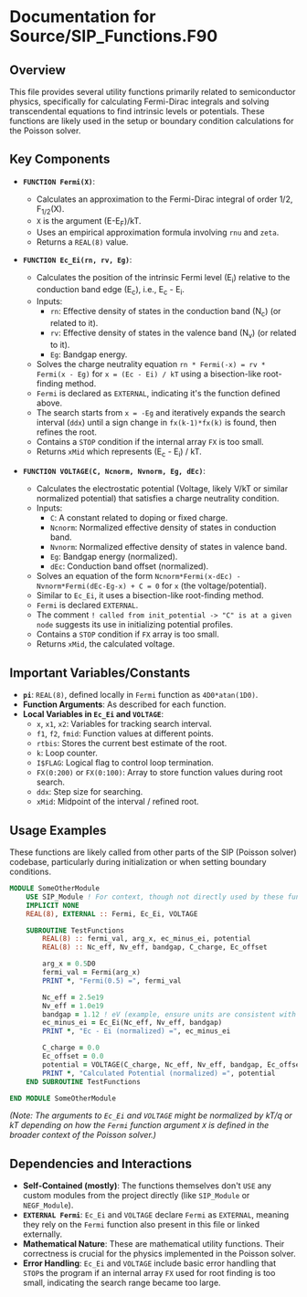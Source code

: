 # Documentation for Source/SIP_Functions.F90

## Overview

This file provides several utility functions primarily related to semiconductor physics, specifically for calculating Fermi-Dirac integrals and solving transcendental equations to find intrinsic levels or potentials. These functions are likely used in the setup or boundary condition calculations for the Poisson solver.

## Key Components

- **`FUNCTION Fermi(X)`**:
    - Calculates an approximation to the Fermi-Dirac integral of order 1/2, F<sub>1/2</sub>(X).
    - `X` is the argument (E-E<sub>F</sub>)/kT.
    - Uses an empirical approximation formula involving `rnu` and `zeta`.
    - Returns a `REAL(8)` value.

- **`FUNCTION Ec_Ei(rn, rv, Eg)`**:
    - Calculates the position of the intrinsic Fermi level (E<sub>i</sub>) relative to the conduction band edge (E<sub>c</sub>), i.e., E<sub>c</sub> - E<sub>i</sub>.
    - Inputs:
        - `rn`: Effective density of states in the conduction band (N<sub>c</sub>) (or related to it).
        - `rv`: Effective density of states in the valence band (N<sub>v</sub>) (or related to it).
        - `Eg`: Bandgap energy.
    - Solves the charge neutrality equation `rn * Fermi(-x) = rv * Fermi(x - Eg)` for `x = (Ec - Ei) / kT` using a bisection-like root-finding method.
    - `Fermi` is declared as `EXTERNAL`, indicating it's the function defined above.
    - The search starts from `x = -Eg` and iteratively expands the search interval (`ddx`) until a sign change in `fx(k-1)*fx(k)` is found, then refines the root.
    - Contains a `STOP` condition if the internal array `FX` is too small.
    - Returns `xMid` which represents (E<sub>c</sub> - E<sub>i</sub>) / kT.

- **`FUNCTION VOLTAGE(C, Ncnorm, Nvnorm, Eg, dEc)`**:
    - Calculates the electrostatic potential (Voltage, likely V/kT or similar normalized potential) that satisfies a charge neutrality condition.
    - Inputs:
        - `C`: A constant related to doping or fixed charge.
        - `Ncnorm`: Normalized effective density of states in conduction band.
        - `Nvnorm`: Normalized effective density of states in valence band.
        - `Eg`: Bandgap energy (normalized).
        - `dEc`: Conduction band offset (normalized).
    - Solves an equation of the form `Ncnorm*Fermi(x-dEc) - Nvnorm*Fermi(dEc-Eg-x) + C = 0` for `x` (the voltage/potential).
    - Similar to `Ec_Ei`, it uses a bisection-like root-finding method.
    - `Fermi` is declared `EXTERNAL`.
    - The comment `! called from init_potential -> "C" is at a given node` suggests its use in initializing potential profiles.
    - Contains a `STOP` condition if `FX` array is too small.
    - Returns `xMid`, the calculated voltage.

## Important Variables/Constants

- **`pi`**: `REAL(8)`, defined locally in `Fermi` function as `4D0*atan(1D0)`.
- **Function Arguments**: As described for each function.
- **Local Variables in `Ec_Ei` and `VOLTAGE`**:
    - `x`, `x1`, `x2`: Variables for tracking search interval.
    - `f1`, `f2`, `fmid`: Function values at different points.
    - `rtbis`: Stores the current best estimate of the root.
    - `k`: Loop counter.
    - `I$FLAG`: Logical flag to control loop termination.
    - `FX(0:200)` or `FX(0:100)`: Array to store function values during root search.
    - `ddx`: Step size for searching.
    - `xMid`: Midpoint of the interval / refined root.

## Usage Examples

These functions are likely called from other parts of the SIP (Poisson solver) codebase, particularly during initialization or when setting boundary conditions.

```fortran
MODULE SomeOtherModule
    USE SIP_Module ! For context, though not directly used by these functions
    IMPLICIT NONE
    REAL(8), EXTERNAL :: Fermi, Ec_Ei, VOLTAGE

    SUBROUTINE TestFunctions
        REAL(8) :: fermi_val, arg_x, ec_minus_ei, potential
        REAL(8) :: Nc_eff, Nv_eff, bandgap, C_charge, Ec_offset

        arg_x = 0.5D0
        fermi_val = Fermi(arg_x)
        PRINT *, "Fermi(0.5) =", fermi_val

        Nc_eff = 2.5e19
        Nv_eff = 1.0e19
        bandgap = 1.12 ! eV (example, ensure units are consistent with Fermi function expectation)
        ec_minus_ei = Ec_Ei(Nc_eff, Nv_eff, bandgap)
        PRINT *, "Ec - Ei (normalized) =", ec_minus_ei

        C_charge = 0.0
        Ec_offset = 0.0
        potential = VOLTAGE(C_charge, Nc_eff, Nv_eff, bandgap, Ec_offset)
        PRINT *, "Calculated Potential (normalized) =", potential
    END SUBROUTINE TestFunctions

END MODULE SomeOtherModule
```
*(Note: The arguments to `Ec_Ei` and `VOLTAGE` might be normalized by kT/q or kT depending on how the `Fermi` function argument `X` is defined in the broader context of the Poisson solver.)*

## Dependencies and Interactions

- **Self-Contained (mostly)**: The functions themselves don't `USE` any custom modules from the project directly (like `SIP_Module` or `NEGF_Module`).
- **`EXTERNAL Fermi`**: `Ec_Ei` and `VOLTAGE` declare `Fermi` as `EXTERNAL`, meaning they rely on the `Fermi` function also present in this file or linked externally.
- **Mathematical Nature**: These are mathematical utility functions. Their correctness is crucial for the physics implemented in the Poisson solver.
- **Error Handling**: `Ec_Ei` and `VOLTAGE` include basic error handling that `STOP`s the program if an internal array `FX` used for root finding is too small, indicating the search range became too large.
